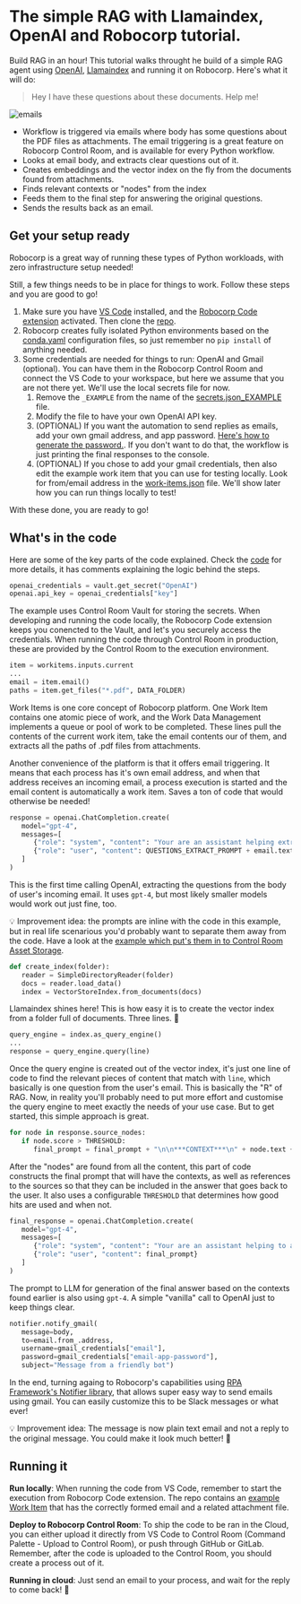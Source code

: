 # The simple RAG with Llamaindex, OpenAI and Robocorp tutorial.

Build RAG in an hour! This tutorial walks throught he build of a simple RAG agent using [OpenAI](https://openai.com/), [Llamaindex](https://www.llamaindex.ai/) and running it on Robocorp. Here's what it will do:

> Hey I have these questions about these documents. Help me!

![emails](https://github.com/tonnitommi/email-chat-docs/assets/40179958/a467d17b-705b-4c85-8b35-a082917817c5)

- Workflow is triggered via emails where body has some questions about the PDF files as attachments. The email triggering is a great feature on Robocorp Control Room, and is available for every Python workflow.
- Looks at email body, and extracts clear questions out of it.
- Creates embeddings and the vector index on the fly from the documents found from attachments.
- Finds relevant contexts or "nodes" from the index
- Feeds them to the final step for answering the original questions.
- Sends the results back as an email.


## Get your setup ready

Robocorp is a great way of running these types of Python workloads, with zero infrastructure setup needed!

Still, a few things needs to be in place for things to work. Follow these steps and you are good to go!

1. Make sure you have [VS Code](https://code.visualstudio.com/download) installed, and the [Robocorp Code extension](https://marketplace.visualstudio.com/items?itemName=robocorp.robocorp-code) activated. Then clone the [repo](https://github.com/tonnitommi/email-chat-docs).
2. Robocorp creates fully isolated Python environments based on the [conda.yaml](conda.yaml) configuration files, so just remember no `pip install` of anything needed.
3. Some credentials are needed for things to run: OpenAI and Gmail (optional). You can have them in the Robocorp Control Room and connect the VS Code to your workspace, but here we assume that you are not there yet. We'll use the local secrets file for now.
   1. Remove the `_EXAMPLE` from the name of the [secrets.json_EXAMPLE](secrets.json_EXAMPLE) file.
   2. Modify the file to have your own OpenAI API key.
   3. (OPTIONAL) If you want the automation to send replies as emails, add your own gmail address, and app password. [Here's how to generate the password.](https://support.google.com/mail/answer/185833?hl=en). If you don't want to do that, the workflow is just printing the final responses to the console.
   4. (OPTIONAL) If you chose to add your gmail credentials, then also edit the example work item that you can use for testing locally. Look for from/email address in the [work-items.json](devdata/work-items-in/example-email-big/work-items.json) file. We'll show later how you can run things locally to test!

With these done, you are ready to go!

## What's in the code

Here are some of the key parts of the code explained. Check the [code](tasks.py) for more details, it has comments explaining the logic behind the steps.

```py
openai_credentials = vault.get_secret("OpenAI")
openai.api_key = openai_credentials["key"]
```

The example uses Control Room Vault for storing the secrets. When developing and running the code locally, the Robocorp Code extension keeps you conencted to the Vault, and let's you securely access the credentials. When running the code through Control Room in production, these are provided by the Control Room to the execution environment.

```py
item = workitems.inputs.current
...
email = item.email()
paths = item.get_files("*.pdf", DATA_FOLDER)
```

Work Items is one core concept of Robocorp platform. One Work Item contains one atomic piece of work, and the Work Data Management implements a queue or pool of work to be completed. These lines pull the contents of the current work item, take the email contents our of them, and extracts all the paths of .pdf files from attachments.

Another convenience of the platform is that it offers email triggering. It means that each process has it's own email address, and when that address receives an incoming email, a process execution is started and the email content is automatically a work item. Saves a ton of code that would otherwise be needed!

```py
response = openai.ChatCompletion.create(
   model="gpt-4",
   messages=[
      {"role": "system", "content": "Your are an assistant helping extract structured data from the messages."},
      {"role": "user", "content": QUESTIONS_EXTRACT_PROMPT + email.text}
   ]
)
```

This is the first time calling OpenAI, extracting the questions from the body of user's incoming email. It uses `gpt-4`, but most likely smaller models would work out just fine, too.

💡 Improvement idea: the prompts are inline with the code in this example, but in real life scenarious you'd probably want to separate them away from the code. Have a look at the [example which put's them in to Control Room Asset Storage](https://robocorp.com/portal/robot/tonnitommi/example-prompt-template-assets).


```py
def create_index(folder):
   reader = SimpleDirectoryReader(folder)
   docs = reader.load_data()
   index = VectorStoreIndex.from_documents(docs)
```

Llamaindex shines here! This is how easy it is to create the vector index from a folder full of documents. Three lines. 🤯


```py
query_engine = index.as_query_engine()
...
response = query_engine.query(line)
```

Once the query engine is created out of the vector index, it's just one line of code to find the relevant pieces of content that match with `line`, which basically is one question from the user's email. This is basically the "R" of RAG. Now, in reality you'll probably need to put more effort and customise the query engine to meet exactly the needs of your use case. But to get started, this simple approach is great.

```py
for node in response.source_nodes:
   if node.score > THRESHOLD:
      final_prompt = final_prompt + "\n\n***CONTEXT***\n" + node.text + f"\n***SOURCE:*** File: {node.metadata['file_name']}, page{node.metadata['page_label']}\n"
```

After the "nodes" are found from all the content, this part of code constructs the final prompt that will have the contexts, as well as references to the sources so that they can be included in the answer that goes back to the user. It also uses a configurable `THRESHOLD` that determines how good hits are used and when not.

```py
final_response = openai.ChatCompletion.create(
   model="gpt-4",
   messages=[
      {"role": "system", "content": "Your are an assistant helping to answer user's question based on the information found by other AI Assistants."},
      {"role": "user", "content": final_prompt}
   ]
)
```

The prompt to LLM for generation of the final answer based on the contexts found earlier is also using `gpt-4`. A simple "vanilla" call to OpenAI just to keep things clear.

```py
notifier.notify_gmail(
   message=body,
   to=email.from_.address,
   username=gmail_credentials["email"],
   password=gmail_credentials["email-app-password"],
   subject="Message from a friendly bot")
```

In the end, turning againg to Robocorp's capabilities using [RPA Framework's Notifier library](https://robocorp.com/docs/libraries/rpa-framework/rpa-notifier), that allows super easy way to send emails using gmail. You can easily customize this to be Slack messages or what ever!

💡 Improvement idea: The message is now plain text email and not a reply to the original message. You could make it look much better! 💅

## Running it

**Run locally**: When running the code from VS Code, remember to start the execution from Robocorp Code extension. The repo contains an [example Work Item](/devdata/work-items-in/example-email-big/work-items.json) that has the correctly formed email and a related attachment file.

**Deploy to Robocorp Control Room**: To ship the code to be ran in the Cloud, you can either upload it directly from VS Code to Control Room (Command Palette - Upload to Control Room), or push through GitHub or GitLab. Remember, after the code is uploaded to the Control Room, you should create a process out of it.

**Running in cloud**: Just send an email to your process, and wait for the reply to come back! 🤖



